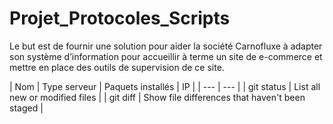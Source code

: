 ﻿
# Projet_Protocoles_Scripts
Le but est de  fournir une solution pour aider la société Carnofluxe à adapter son système d’information pour accueillir à terme un site de e-commerce et mettre en place des outils de supervision de ce site.




| Nom | Type serveur | Paquets installés | IP |
| --- | --- |
| git status | List all new or modified files |
| git diff | Show file differences that haven't been staged |
